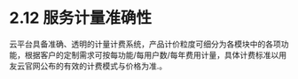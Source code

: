 # 2.12 服务计量准确性

云平台具备准确、透明的计量计费系统，产品计价粒度可细分为各模块中的各项功能，根据客户的定制需求可按每功能/每用户数/每年费用计量，具体计费标准以用友云官网公布的有效的计费模式与价格为准.。
